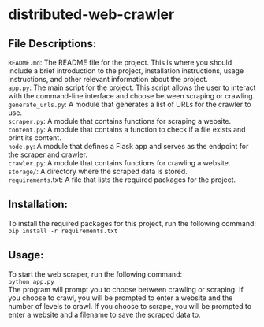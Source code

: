 # distributed-web-crawler

## File Descriptions:

`README.md`: The README file for the project. This is where you should include a brief introduction to the project, installation instructions, usage instructions, and other relevant information about the project.<br />
`app.py`: The main script for the project. This script allows the user to interact with the command-line interface and choose between scraping or crawling.<br />
`generate_urls.py`: A module that generates a list of URLs for the crawler to use.<br />
`scraper.py`: A module that contains functions for scraping a website.<br />
`content.py`: A module that contains a function to check if a file exists and print its content.<br />
`node.py`: A module that defines a Flask app and serves as the endpoint for the scraper and crawler.<br />
`crawler.py`: A module that contains functions for crawling a website.<br />
`storage/`: A directory where the scraped data is stored.<br />
`requirements`.txt: A file that lists the required packages for the project.

## Installation:
To install the required packages for this project, run the following command:<br />
`pip install -r requirements.txt
`
## Usage:
To start the web scraper, run the following command:<br />
`
python app.py
`
<br />The program will prompt you to choose between crawling or scraping. If you choose to crawl, you will be prompted to enter a website and the number of levels to crawl. If you choose to scrape, you will be prompted to enter a website and a filename to save the scraped data to.
